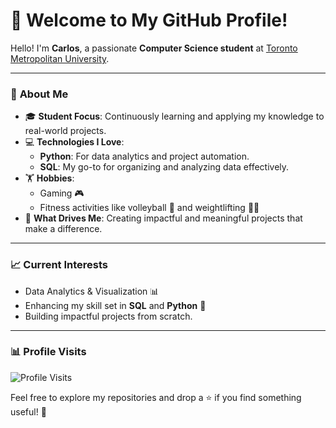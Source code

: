 # 👋 Welcome to My GitHub Profile!

Hello! I'm **Carlos**, a passionate **Computer Science student** at [Toronto Metropolitan University](https://www.torontomu.ca/).

---

### 🌟 **About Me**
- 🎓 **Student Focus**: Continuously learning and applying my knowledge to real-world projects.
- 💻 **Technologies I Love**:
  - **Python**: For data analytics and project automation.
  - **SQL**: My go-to for organizing and analyzing data effectively.
- 🏋️ **Hobbies**:
  - Gaming 🎮
  - Fitness activities like volleyball 🏐 and weightlifting 🏋️‍♂️
- 🎯 **What Drives Me**: Creating impactful and meaningful projects that make a difference.

---

### 📈 **Current Interests**
- Data Analytics & Visualization 📊
- Enhancing my skill set in **SQL** and **Python** 🐍
- Building impactful projects from scratch.

---

### 📊 **Profile Visits**
![Profile Visits](https://komarev.com/ghpvc/?username=CarlosCarandang&style=flat-square&color=blue)

Feel free to explore my repositories and drop a ⭐ if you find something useful! 🚀
